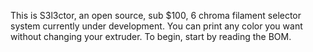 This is S3l3ctor, an open source, sub $100, 6 chroma filament selector system currently under development. You can print any color you want without changing your extruder. To begin, start by reading the BOM.
